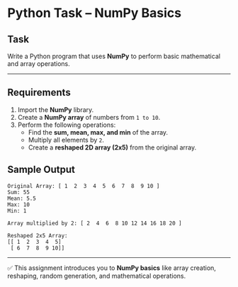 # Python Task – NumPy Basics

## Task  
Write a Python program that uses **NumPy** to perform basic mathematical and array operations.

---

##  Requirements  
1. Import the **NumPy** library.  
2. Create a **NumPy array** of numbers from `1 to 10`.  
3. Perform the following operations:  
   - Find the **sum, mean, max, and min** of the array.  
   - Multiply all elements by `2`.  
   - Create a **reshaped 2D array (2x5)** from the original array.  

## Sample Output

```
Original Array: [ 1  2  3  4  5  6  7  8  9 10 ]
Sum: 55
Mean: 5.5
Max: 10
Min: 1

Array multiplied by 2: [ 2  4  6  8 10 12 14 16 18 20 ]

Reshaped 2x5 Array:
[[ 1  2  3  4  5]
 [ 6  7  8  9 10]]

```

---

✅ This assignment introduces you to **NumPy basics** like array creation, reshaping, random generation, and mathematical operations.

